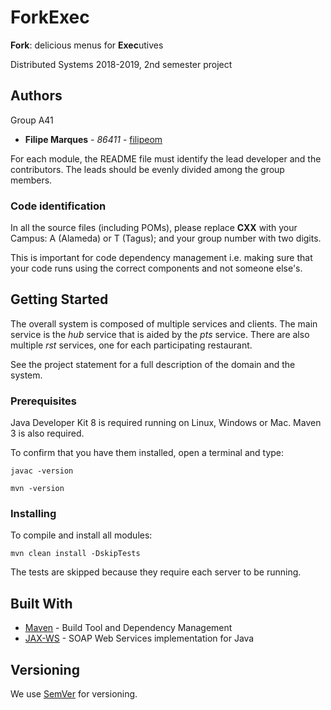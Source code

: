 # ForkExec

**Fork**: delicious menus for **Exec**utives

Distributed Systems 2018-2019, 2nd semester project

## Authors

Group A41

* **Filipe Marques** - *86411* - [filipeom](https://github.com/filipeom)

For each module, the README file must identify the lead developer and the contributors.
The leads should be evenly divided among the group members.


### Code identification

In all the source files (including POMs), please replace __CXX__ with your Campus: A (Alameda) or T (Tagus); and your group number with two digits.

This is important for code dependency management 
i.e. making sure that your code runs using the correct components and not someone else's.


## Getting Started

The overall system is composed of multiple services and clients.
The main service is the _hub_ service that is aided by the _pts_ service. 
There are also multiple _rst_ services, one for each participating restaurant.

See the project statement for a full description of the domain and the system.



### Prerequisites

Java Developer Kit 8 is required running on Linux, Windows or Mac.
Maven 3 is also required.

To confirm that you have them installed, open a terminal and type:

```
javac -version

mvn -version
```


### Installing

To compile and install all modules:

```
mvn clean install -DskipTests
```

The tests are skipped because they require each server to be running.


## Built With

* [Maven](https://maven.apache.org/) - Build Tool and Dependency Management
* [JAX-WS](https://javaee.github.io/metro-jax-ws/) - SOAP Web Services implementation for Java



## Versioning

We use [SemVer](http://semver.org/) for versioning. 



